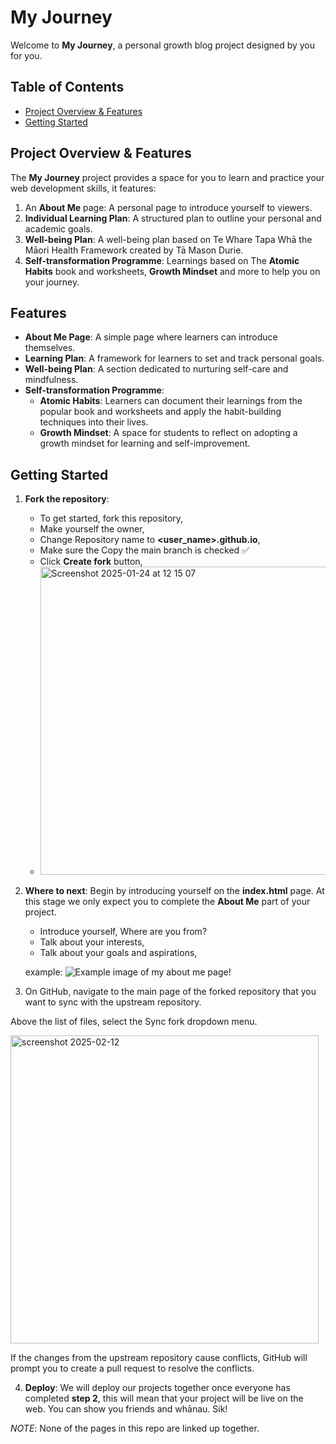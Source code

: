 # My Journey

Welcome to **My Journey**, a personal growth blog project designed by you for you.

## Table of Contents

- [Project Overview & Features](#project-overview--Features)
- [Getting Started](#getting-started)
<!-- - [Folder Structure](#folder-structure) -->
<!-- - [Features](#features) -->
<!-- - [Contributing](#contributing) -->
<!-- - [License](#license) -->

## Project Overview & Features

The **My Journey** project provides a space for you to learn and practice your web development skills, it features:

1. An **About Me** page: A personal page to introduce yourself to viewers.
2. **Individual Learning Plan**: A structured plan to outline your personal and academic goals.
3. **Well-being Plan**: A well-being plan based on Te Whare Tapa Whā the Māori Health Framework created by Tā Mason Durie.
4. **Self-transformation Programme**: Learnings based on The **Atomic Habits** book and worksheets, **Growth Mindset** and more to help you on your journey.

## Features

- **About Me Page**: A simple page where learners can introduce themselves.
- **Learning Plan**: A framework for learners to set and track personal goals.
- **Well-being Plan**: A section dedicated to nurturing self-care and mindfulness.
- **Self-transformation Programme**:
  - **Atomic Habits**: Learners can document their learnings from the popular book and worksheets and apply the habit-building techniques into their lives.
  - **Growth Mindset**: A space for students to reflect on adopting a growth mindset for learning and self-improvement.

## Getting Started

1. **Fork the repository**:
   - To get started, fork this repository,
   - Make yourself the owner,
   - Change Repository name to **<user_name>.github.io**,
   - Make sure the Copy the main branch is checked ✅
   - Click **Create fork** button,
   - <img width="493" alt="Screenshot 2025-01-24 at 12 15 07" src="https://github.com/user-attachments/assets/bcc4b04e-cb8d-44d7-b360-af485584e80e" />

2. **Where to next**:
   Begin by introducing yourself on the **index.html** page. At this stage we only expect you to complete the **About Me** part of your project.
   - Introduce yourself, Where are you from?
   - Talk about your interests,
   - Talk about your goals and aspirations,

   example:
   ![Example image of my about me page!](./public/Example.png)

3. On GitHub, navigate to the main page of the forked repository that you want to sync with the upstream repository.

Above the list of files, select the Sync fork dropdown menu.

<img width="493" alt="screenshot 2025-02-12" src="https://docs.github.com/assets/cb-75605/mw-1440/images/help/repository/sync-fork-dropdown.webp" />

If the changes from the upstream repository cause conflicts, GitHub will prompt you to create a pull request to resolve the conflicts.

4. **Deploy**:
  We will deploy our projects together once everyone has completed **step 2**, this will mean that your project will be live on the web. You can show you friends and whānau. Sik!

 *NOTE*: None of the pages in this repo are linked up together.

